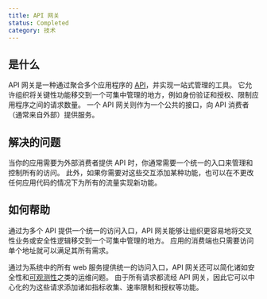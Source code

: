 ```yaml
---
title: API 网关
status: Completed
category: 技术
---
```



## 是什么

API 网关是一种通过聚合多个应用程序的 [API](/zh-cn/application-programming-interface/)，并实现一站式管理的工具。
它允许组织将关键性功能移交到一个可集中管理的地方，例如身份验证和授权、限制应用程序之间的请求数量。
一个 API 网关则作为一个公共的接口，向 API 消费者（通常来自外部）提供服务。

## 解决的问题

当你的应用需要为外部消费者提供 API 时，你通常需要一个统一的入口来管理和控制所有的访问。
此外，如果你需要对这些交互添加某种功能，也可以在不更改任何应用代码的情况下为所有的流量实现新功能。

## 如何帮助

通过为多个 API 提供一个统一的访问入口，API 网关能够让组织更容易地将交叉性业务或安全性逻辑移交到一个可集中管理的地方。
应用的消费端也只需要访问单个地址就可以满足其所有需求。

通过为系统中的所有 web 服务提供统一的访问入口，API 网关还可以简化诸如安全性和[可观测性](/observability/)之类的运维问题。
由于所有请求都流经 API 网关，因此它可以中心化的为这些请求添加诸如指标收集、速率限制和授权等功能。

